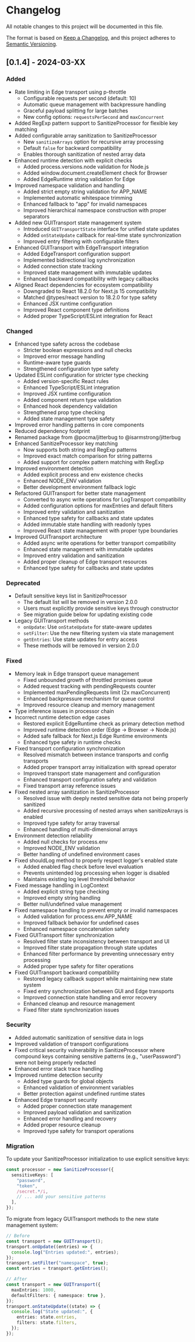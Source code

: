 # Changelog

All notable changes to this project will be documented in this file.

The format is based on [Keep a Changelog](https://keepachangelog.com/en/1.0.0/),
and this project adheres to [Semantic Versioning](https://semver.org/spec/v2.0.0.html).

## [0.1.4] - 2024-03-XX

### Added

- Rate limiting in Edge transport using p-throttle
  - Configurable requests per second (default: 10)
  - Automatic queue management with backpressure handling
  - Graceful payload splitting for large batches
  - New config options: `requestsPerSecond` and `maxConcurrent`
- Added RegExp pattern support to SanitizeProcessor for flexible key matching
- Added configurable array sanitization to SanitizeProcessor
  - New `sanitizeArrays` option for recursive array processing
  - Default `false` for backward compatibility
  - Enables thorough sanitization of nested array data
- Enhanced runtime detection with explicit checks
  - Added process.versions.node validation for Node.js
  - Added window.document.createElement check for Browser
  - Added EdgeRuntime string validation for Edge
- Improved namespace validation and handling
  - Added strict empty string validation for APP_NAME
  - Implemented automatic whitespace trimming
  - Enhanced fallback to "app" for invalid namespaces
  - Improved hierarchical namespace construction with proper separators
- Added new GUITransport state management system
  - Introduced `GUITransportState` interface for unified state updates
  - Added `onStateUpdate` callback for real-time state synchronization
  - Improved entry filtering with configurable filters
- Enhanced GUITransport with EdgeTransport integration
  - Added EdgeTransport configuration support
  - Implemented bidirectional log synchronization
  - Added connection state tracking
  - Improved state management with immutable updates
  - Enhanced backward compatibility with legacy callbacks
- Aligned React dependencies for ecosystem compatibility
  - Downgraded to React 18.2.0 for Next.js 15 compatibility
  - Matched @types/react version to 18.2.0 for type safety
  - Enhanced JSX runtime configuration
  - Improved React component type definitions
  - Added proper TypeScript/ESLint integration for React

### Changed

- Enhanced type safety across the codebase
  - Stricter boolean expressions and null checks
  - Improved error message handling
  - Runtime-aware type guards
  - Strengthened configuration type safety
- Updated ESLint configuration for stricter type checking
  - Added version-specific React rules
  - Enhanced TypeScript/ESLint integration
  - Improved JSX runtime configuration
  - Added component return type validation
  - Enhanced hook dependency validation
  - Strengthened prop type checking
  - Added state management type safety
- Improved error handling patterns in core components
- Reduced dependency footprint
- Renamed package from @pocma/jitterbug to @isarmstrong/jitterbug
- Enhanced SanitizeProcessor key matching
  - Now supports both string and RegExp patterns
  - Improved exact match comparison for string patterns
  - Added support for complex pattern matching with RegExp
- Improved environment detection
  - Added explicit process and env existence checks
  - Enhanced NODE_ENV validation
  - Better development environment fallback logic
- Refactored GUITransport for better state management
  - Converted to async write operations for LogTransport compatibility
  - Added configuration options for maxEntries and default filters
  - Improved entry validation and sanitization
  - Enhanced type safety for callbacks and state updates
  - Added immutable state handling with readonly types
  - Improved React state management with proper type boundaries
- Improved GUITransport architecture
  - Added async write operations for better transport compatibility
  - Enhanced state management with immutable updates
  - Improved entry validation and sanitization
  - Added proper cleanup of Edge transport resources
  - Enhanced type safety for callbacks and state updates

### Deprecated

- Default sensitive keys list in SanitizeProcessor
  - The default list will be removed in version 2.0.0
  - Users must explicitly provide sensitive keys through constructor
  - See migration guide below for updating existing code
- Legacy GUITransport methods
  - `onUpdate`: Use `onStateUpdate` for state-aware updates
  - `setFilter`: Use the new filtering system via state management
  - `getEntries`: Use state updates for entry access
  - These methods will be removed in version 2.0.0

### Fixed

- Memory leak in Edge transport queue management
  - Fixed unbounded growth of throttled promises queue
  - Added request tracking with pendingRequests counter
  - Implemented maxPendingRequests limit (2x maxConcurrent)
  - Enhanced backpressure mechanism for queue control
  - Improved resource cleanup and memory management
- Type inference issues in processor chain
- Incorrect runtime detection edge cases
  - Restored explicit EdgeRuntime check as primary detection method
  - Improved runtime detection order (Edge → Browser → Node.js)
  - Added safe fallback for Next.js Edge Runtime environments
  - Enhanced type safety in runtime checks
- Fixed transport configuration synchronization
  - Resolved mismatch between instance transports and config transports
  - Added proper transport array initialization with spread operator
  - Improved transport state management and configuration
  - Enhanced transport configuration safety and validation
  - Fixed transport array reference issues
- Fixed nested array sanitization in SanitizeProcessor
  - Resolved issue with deeply nested sensitive data not being properly sanitized
  - Added recursive processing of nested arrays when sanitizeArrays is enabled
  - Improved type safety for array traversal
  - Enhanced handling of multi-dimensional arrays
- Environment detection reliability
  - Added null checks for process.env
  - Improved NODE_ENV validation
  - Better handling of undefined environment cases
- Fixed shouldLog method to properly respect logger's enabled state
  - Added enabled flag check before level evaluation
  - Prevents unintended log processing when logger is disabled
  - Maintains existing log level threshold behavior
- Fixed message handling in LogContext
  - Added explicit string type checking
  - Improved empty string handling
  - Better null/undefined value management
- Fixed namespace handling to prevent empty or invalid namespaces
  - Added validation for process.env.APP_NAME
  - Improved fallback behavior for undefined cases
  - Enhanced namespace concatenation safety
- Fixed GUITransport filter synchronization
  - Resolved filter state inconsistency between transport and UI
  - Improved filter state propagation through state updates
  - Enhanced filter performance by preventing unnecessary entry processing
  - Added proper type safety for filter operations
- Fixed GUITransport backward compatibility
  - Restored legacy callback support while maintaining new state system
  - Fixed entry synchronization between GUI and Edge transports
  - Improved connection state handling and error recovery
  - Enhanced cleanup and resource management
  - Fixed filter state synchronization issues

### Security

- Added automatic sanitization of sensitive data in logs
- Improved validation of transport configurations
- Fixed critical security vulnerability in SanitizeProcessor where compound keys containing sensitive patterns (e.g., "userPassword") were not being properly redacted
- Enhanced error stack trace handling
- Improved runtime detection security
  - Added type guards for global objects
  - Enhanced validation of environment variables
  - Better protection against undefined runtime states
- Enhanced Edge transport security
  - Added proper connection state management
  - Improved payload validation and sanitization
  - Enhanced error handling and recovery
  - Added proper resource cleanup
  - Improved type safety for transport operations

### Migration

To update your SanitizeProcessor initialization to use explicit sensitive keys:

```typescript
const processor = new SanitizeProcessor({
  sensitiveKeys: [
    "password",
    "token",
    /secret.*/i,
    // ... add your sensitive patterns
  ],
});
```

To migrate from legacy GUITransport methods to the new state management system:

```typescript
// Before
const transport = new GUITransport();
transport.onUpdate((entries) => {
  console.log("Entries updated:", entries);
});
transport.setFilter("namespace", true);
const entries = transport.getEntries();

// After
const transport = new GUITransport({
  maxEntries: 1000,
  defaultFilters: { namespace: true },
});
transport.onStateUpdate((state) => {
  console.log("State updated:", {
    entries: state.entries,
    filters: state.filters,
  });
});
```
